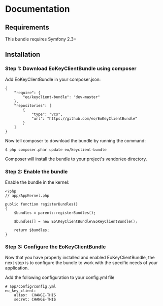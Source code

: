 # Documentation

## Requirements

This bundle requires Symfony 2.3+

## Installation

### Step 1: Download EoKeyClientBundle using composer

Add EoKeyClientBundle in your composer.json:

```
{
    "require": {
        "eo/keyclient-bundle": "dev-master"
    },
    "repositories": [
        {
            "type": "vcs",
            "url": "https://github.com/eo/EoKeyClientBundle"
        }
    ]
}
```

Now tell composer to download the bundle by running the command:
```
$ php composer.phar update eo/keyclient-bundle
```
Composer will install the bundle to your project's vendor/eo directory.

### Step 2: Enable the bundle

Enable the bundle in the kernel:

```
<?php
// app/AppKernel.php

public function registerBundles()
{
    $bundles = parent::registerBundles();

    $bundles[] = new Eo\KeyClientBundle\EoKeyClientBundle();

    return $bundles;
}
```

### Step 3: Configure the EoKeyClientBundle

Now that you have properly installed and enabled EoKeyClientBundle, the next step is to configure the bundle to work with the specific needs of your application.

Add the following configuration to your config.yml file
```
# app/config/config.yml
eo_key_client:
    alias:  CHANGE-THIS
    secret: CHANGE-THIS
```